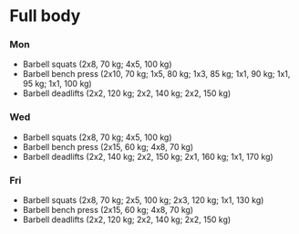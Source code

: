 # Full body
### Mon
* Barbell squats (2x8, 70 kg; 4x5, 100 kg)
* Barbell bench press (2x10, 70 kg; 1x5, 80 kg; 1x3, 85 kg; 1x1, 90 kg; 1x1, 95 kg; 1x1, 100 kg)
* Barbell deadlifts (2x2, 120 kg; 2x2, 140 kg; 2x2, 150 kg)

### Wed
* Barbell squats (2x8, 70 kg; 4x5, 100 kg)
* Barbell bench press (2x15, 60 kg; 4x8, 70 kg)
* Barbell deadlifts (2x2, 140 kg; 2x2, 150 kg; 2x1, 160 kg; 1x1, 170 kg)

### Fri
* Barbell squats (2x8, 70 kg; 2x5, 100 kg; 2x3, 120 kg; 1x1, 130 kg)
* Barbell bench press (2x15, 60 kg; 4x8, 70 kg)
* Barbell deadlifts (2x2, 120 kg; 2x2, 140 kg; 2x2, 150 kg)
